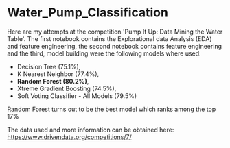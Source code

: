 # Water_Pump_Classification
Here are my attempts at the competition 'Pump It Up: Data Mining the Water Table'. The first notebook contains the Explorational data Analysis (EDA) and feature engineering, the second notebook contains feature engineering and the third, model building were the following models where used:
* Decision Tree (75.1%),
* K Nearest Neighbor  (77.4%),
* **Random Forest     (80.2%)**,
* Xtreme Gradient Boosting (74.5%),
* Soft Voting Classifier - All Models (79.5%)

Random Forest turns out to be the best model which ranks among the top 17%

The data used and more information can be obtained here: https://www.drivendata.org/competitions/7/
